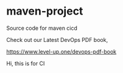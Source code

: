 # maven-project
Source code for maven cicd

Check out our Latest DevOps PDF book,

https://www.level-up.one/devops-pdf-book

Hi, this is for CI
